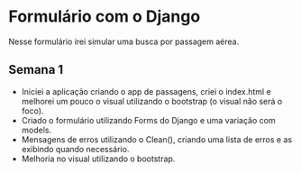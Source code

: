 # Formulário com o Django

Nesse formulário irei simular uma busca por passagem aérea.

## Semana 1

- Iniciei a aplicação criando o app de passagens, criei o index.html e melhorei um pouco o visual utilizando o bootstrap (o visual não será o foco).
- Criado o formulário utilizando Forms do Django e uma variação com models.
- Mensagens de erros utilizando o Clean(), criando uma lista de erros e as exibindo quando necessário.
- Melhoria no visual utilizando o bootstrap.